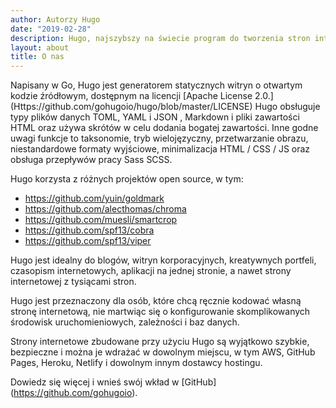 ```yaml
---
author: Autorzy Hugo
date: "2019-02-28"
description: Hugo, najszybszy na świecie program do tworzenia stron internetowych
layout: about
title: O nas
---
```


Napisany w Go, Hugo jest generatorem statycznych witryn o otwartym kodzie źródłowym, dostępnym na licencji [Apache License 2.0.] (Https://github.com/gohugoio/hugo/blob/master/LICENSE) Hugo obsługuje typy plików danych TOML, YAML i JSON , Markdown i pliki zawartości HTML oraz używa skrótów w celu dodania bogatej zawartości. Inne godne uwagi funkcje to taksonomie, tryb wielojęzyczny, przetwarzanie obrazu, niestandardowe formaty wyjściowe, minimalizacja HTML / CSS / JS oraz obsługa przepływów pracy Sass SCSS.

Hugo korzysta z różnych projektów open source, w tym:

* https://github.com/yuin/goldmark
* https://github.com/alecthomas/chroma
* https://github.com/muesli/smartcrop
* https://github.com/spf13/cobra
* https://github.com/spf13/viper

Hugo jest idealny do blogów, witryn korporacyjnych, kreatywnych portfeli, czasopism internetowych, aplikacji na jednej stronie, a nawet strony internetowej z tysiącami stron.

Hugo jest przeznaczony dla osób, które chcą ręcznie kodować własną stronę internetową, nie martwiąc się o konfigurowanie skomplikowanych środowisk uruchomieniowych, zależności i baz danych.

Strony internetowe zbudowane przy użyciu Hugo są wyjątkowo szybkie, bezpieczne i można je wdrażać w dowolnym miejscu, w tym AWS, GitHub Pages, Heroku, Netlify i dowolnym innym dostawcy hostingu.

Dowiedz się więcej i wnieś swój wkład w [GitHub] (https://github.com/gohugoio).
